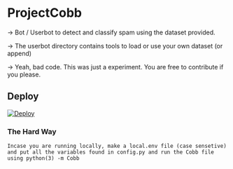# ProjectCobb

-> Bot / Userbot to detect and classify spam using the dataset provided.

-> The userbot directory contains tools to load or use your own dataset (or append)

-> Yeah, bad code. This was just a experiment. You are free to contribute if you please.

## Deploy 
[![Deploy](https://www.herokucdn.com/deploy/button.svg)](https://heroku.com/deploy?template=https://github.com/StarkGang/ProjectCobb)
### The Hard Way

```
Incase you are running locally, make a local.env file (case sensetive) and put all the variables found in config.py and run the Cobb file using python(3) -m Cobb
```
